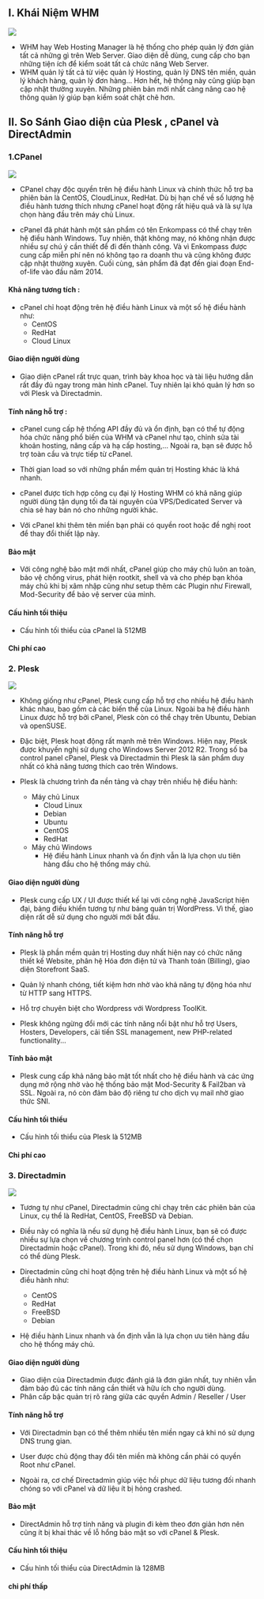 ## I. Khái Niệm WHM
<img src="img/so1.png">

- WHM hay Web Hosting Manager là hệ thống cho phép quản lý đơn giản tất cả những gì trên Web Server. Giao diện dễ dùng, cung cấp cho bạn những tiện ích để kiểm soát tất cả chức năng Web Server.
- WHM quản lý tất cả từ việc quản lý Hosting, quản lý DNS tên miền, quản lý khách hàng, quản lý đơn hàng... Hơn hết, hệ thông này cũng giúp bạn cập nhật thường xuyên. Những phiên bản mới nhất càng nâng cao hệ thông quản lý giúp bạn kiểm soát chặt chẽ hơn.

## II. So Sánh Giao diện của Plesk , cPanel và DirectAdmin
### 1.CPanel
<img src="img/so2.png">


- CPanel chạy độc quyền trên hệ điều hành Linux và chính thức hỗ trợ ba phiên bản là CentOS, CloudLinux, RedHat. Dù bị hạn chế về số lượng hệ điều hành tương thích nhưng cPanel hoạt động rất hiệu quả và là sự lựa chọn hàng đầu trên máy chủ Linux. 

- cPanel đã phát hành một sản phẩm có tên Enkompass có thể chạy trên hệ điều hành Windows. Tuy nhiên, thật không may, nó không nhận được nhiều sự chú ý cần thiết để đi đến thành công. Và vì Enkompass được cung cấp miễn phí nên nó không tạo ra doanh thu và cũng không được cập nhật thường xuyên. Cuối cùng, sản phẩm đã đạt đến giai đoạn End-of-life vào đầu năm 2014.
#### Khả năng tương tích : 
- cPanel chỉ hoạt động trên hệ điều hành Linux và một số hệ điều hành như:
    + CentOS
    + RedHat
    + Cloud Linux

#### Giao diện người dùng
- Giao diện cPanel rất trực quan, trình bày khoa học và tài liệu hướng dẫn rất đầy đủ ngay trong màn hình cPanel. Tuy nhiên lại khó quản lý hơn so với Plesk và Directadmin.

#### Tính năng hỗ trợ : 
- cPanel cung cấp hệ thống API đầy đủ và ổn định, bạn có thể tự động hóa chức năng phổ biến của WHM và cPanel như tạo, chỉnh sửa tài khoản hosting, nâng cấp và hạ cấp hosting,... Ngoài ra, bạn sẽ được hỗ trợ toàn cầu và trực tiếp từ cPanel.

- Thời gian load so với những phần mềm quản trị Hosting khác là khá nhanh.

- cPanel được tích hợp công cụ đại lý Hosting WHM có khả năng giúp người dùng tận dụng tối đa tài nguyên của VPS/Dedicated Server và chia sẻ hay bán nó cho những người khác.

- Với cPanel khi thêm tên miền bạn phải có quyền root hoặc đề nghị root để thay đổi thiết lập này.
#### Bảo mật 
- Với công nghệ bảo mật mới nhất, cPanel giúp cho máy chủ luôn an toàn, bảo vệ chống virus, phát hiện rootkit, shell và và cho phép bạn khóa máy chủ khi bị xâm nhập cũng như setup thêm các Plugin như Firewall, Mod-Security để bảo vệ server của mình.
#### Cấu hình tối thiệu 
- Cấu hình tối thiểu của cPanel là 512MB
#### Chi phí cao

### 2. Plesk

<img src="img/so3.png">

- Không giống như cPanel, Plesk cung cấp hỗ trợ cho nhiều hệ điều hành khác nhau, bao gồm cả các biến thể của Linux. Ngoài ba hệ điều hành Linux được hỗ trợ bởi cPanel, Plesk còn có thể chạy trên Ubuntu, Debian và openSUSE.

- Đặc biệt, Plesk hoạt động rất mạnh mẽ trên Windows. Hiện nay, Plesk được khuyến nghị sử dụng cho Windows Server 2012 R2. Trong số ba control panel cPanel, Plesk và Directadmin thì Plesk là sản phẩm duy nhất có khả năng tương thích cao trên Windows.
- Plesk là chương trình đa nền tảng và chạy trên nhiều hệ điều hành:
    + Máy chủ Linux
        + Cloud Linux
        + Debian
        + Ubuntu
        + CentOS
        + RedHat
    + Máy chủ Windows
        + Hệ điều hành Linux nhanh và ổn định vẫn là lựa chọn ưu tiên hàng đầu cho hệ thống máy chủ.
#### Giao diện người dùng
- Plesk cung cấp UX / UI được thiết kế lại với công nghệ JavaScript hiện đại, bảng điều khiển tương tự như bảng quản trị WordPress. Vì thế, giao diện rất dễ sử dụng cho người mới bắt đầu.
#### Tính năng hỗ trợ
- Plesk là phần mềm quản trị Hosting duy nhất hiện nay có chức năng thiết kế Website, phân hệ Hóa đơn điện tử và Thanh toán (Billing), giao diện Storefront SaaS.

- Quản lý nhanh chóng, tiết kiệm hơn nhờ vào khả năng tự động hóa như từ HTTP sang HTTPS.

- Hỗ trợ chuyên biệt cho Wordpress với Wordpress ToolKit.

- Plesk không ngừng đổi mới các tính năng nổi bật như hỗ trợ Users, Hosters, Developers, cải tiến SSL management, new PHP-related functionality...
#### Tính bảo mật 
- Plesk cung cấp khả năng bảo mật tốt nhất cho hệ điều hành và các ứng dụng mở rộng nhờ vào hệ thống bảo mật Mod-Security & Fail2ban và SSL. Ngoài ra, nó còn đảm bảo độ riêng tư cho dịch vụ mail nhờ giao thức SNI.
#### Cấu hình tối thiểu 
- Cấu hình tối thiểu của Plesk là 512MB
#### Chi phí cao

### 3. Directadmin

<img src="img/so4.png">

- Tương tự như cPanel, Directadmin cũng chỉ chạy trên các phiên bản của Linux, cụ thể là RedHat, CentOS, FreeBSD và Debian.

- Điều này có nghĩa là nếu sử dụng hệ điều hành Linux, bạn sẽ có được nhiều sự lựa chọn về chương trình control panel hơn (có thể chọn Directadmin hoặc cPanel). Trong khi đó, nếu sử dụng Windows, bạn chỉ có thể dùng Plesk.

- Directadmin cũng chỉ hoạt động trên hệ điều hành Linux và một số hệ điều hành như:
    + CentOS
    + RedHat
    + FreeBSD
    + Debian
- Hệ điều hành Linux nhanh và ổn định vẫn là lựa chọn ưu tiên hàng đầu cho hệ thống máy chủ.

#### Giao diện người dùng 
- Giao diện của Directadmin được đánh giá là đơn giản nhất, tuy nhiên vẫn đảm bảo đủ các tính năng cần thiết và hữu ích cho người dùng.
- Phân cấp bậc quản trị rõ ràng giữa các quyền Admin / Reseller / User

#### Tính năng hỗ trợ
- Với Directadmin bạn có thể thêm nhiều tên miền ngay cả khi nó sử dụng DNS trung gian.

- User được chủ động thay đổi tên miền mà không cần phải có quyền Root như cPanel.

- Ngoài ra, cơ chế Directadmin giúp việc hồi phục dữ liệu tương đối nhanh chóng so với cPanel và dữ liệu ít bị hỏng crashed.
#### Bảo mật 
- DirectAdmin hỗ trợ tính năng và plugin đi kèm theo đơn giản hơn nên cũng ít bị khai thác về lỗ hổng bảo mật so với cPanel & Plesk.
#### Cấu hình tối thiệu
- Cấu hình tối thiểu của DirectAdmin là 128MB
#### chi phí thấp
